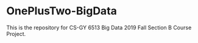 # OnePlusTwo-BigData
This is the repository for CS-GY 6513 Big Data 2019 Fall Section B Course Project.

